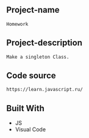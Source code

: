 ## Project-name
	Homework

## Project-description
	Make a singleton Class.

## Code source
	https://learn.javascript.ru/


## Built With
- JS
- Visual Code
